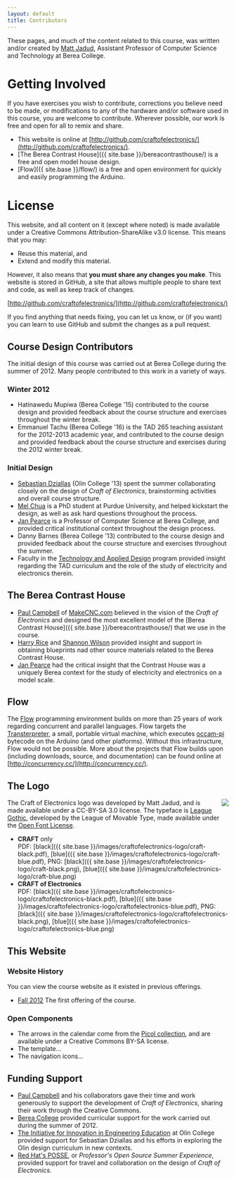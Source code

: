 ```yaml
---
layout: default
title: Contributors
---
```


These pages, and much of the content related to this course, was written and/or
created by [Matt Jadud](http://jadud.com/), Assistant Professor of Computer
Science and Technology at Berea College.

# Getting Involved

If you have exercises you wish to contribute, corrections you believe need to be made, or modifications to any of the hardware and/or software used in this course, you are welcome to contribute. Wherever possible, our work is free and open for all to remix and share.

* This website is online at [http://github.com/craftofelectronics/](http://github.com/craftofelectronics/).
* [The Berea Contrast House]({{ site.base }}/bereacontrasthouse/) is a free and open model house design. 
* [Flow]({{ site.base }}/flow/) is a free and open environment for quickly and easily programming the Arduino.

# License

This website, and all content on it (except where noted) is made available under a Creative Commons Attribution-ShareAlike v3.0 license. This means that you may:

* Reuse this material, and 
* Extend and modify this material.

However, it also means that **you must share any changes you make**. This website is stored in GitHub, a site that allows multiple people to share text and code, as well as keep track of changes.

[http://github.com/craftofelectronics/](http://github.com/craftofelectronics/)

If you find anything that needs fixing, you can let us know, or (if you want) you can learn to use GitHub and submit the changes as a pull request.

## Course Design Contributors

The initial design of this course was carried out at Berea College during the summer of 2012. Many people contributed to this work in a variety of ways.

### Winter 2012
* Hatinawedu Mupiwa (Berea College '15) contributed to the course design and provided feedback about the course structure and exercises throughout the winter break.
* Emmanuel Tachu (Berea College '16) is the TAD 265 teaching assistant for the 2012-2013 academic year, and contributed to the course design and provided feedback about the course structure and exercises during the 2012 winter break.

### Initial Design
* [Sebastian Dziallas](http://blog.sdziallas.com/) (Olin College '13) spent the summer collaborating closely on the design of *Craft of Electronics*, brainstorming activities and overall course structure.
* [Mel Chua](http://melchua.com/) is a PhD student at Purdue University, and helped kickstart the design, as well as ask hard questions throughout the process.
* [Jan Pearce](http://faculty.berea.edu/pearcej/) is a Professor of Computer Science at Berea College, and provided critical institutional context throughout the design process.
* Danny Barnes (Berea College '13) contributed to the course design and provided feedback about the course structure and exercises throughout the summer.
* Faculty in the [Technology and Applied Design](http://www.berea.edu/tia/) program provided insight regarding the TAD curriculum and the role of the study of electricity and electronics therein.

## The Berea Contrast House

* [Paul Campbell](http://makecnc.com/) of [MakeCNC.com](http://MakeCNC.com/) believed in the vision of the *Craft of Electronics* and designed the most excellent model of the [Berea Contrast House]({{ site.base }}/bereacontrasthouse/) that we use in the course.
* [Harry Rice](http://www.berea.edu/hutchinslibrary/people/harryrice.asp) and [Shannon Wilson](http://www.berea.edu/hutchinslibrary/people/shannonwilson.asp) provided insight and support in obtaining blueprints nad other source materials related to the Berea Contrast House.
* [Jan Pearce](http://faculty.berea.edu/pearcej/) had the critical insight that the Contrast House was a uniquely Berea context for the study of electricity and electronics on a model scale.

## Flow

The [Flow](http://github.com/craftofelectronics/flow/) programming environment builds on more than 25 years of work regarding concurrent and parallel languages. Flow targets the [Transterpreter](http://transterpreter.org/), a small, portable virtual machine, which executes [occam-pi](http://occam-pi.org/) bytecode on the Arduino (and other platforms). Without this infrastructure, Flow would not be possible. More about the projects that Flow builds upon (including downloads, source, and documentation) can be found online at [http://concurrency.cc/](http://concurrency.cc/).

## The Logo
  <img src="{{ site.base }}/images/craftofelectronics-logo/craftofelectronics-blue.png" align="right" style="padding-left: 10px;" />

The Craft of Electronics logo was developed by Matt Jadud, and is made available under a CC-BY-SA 3.0 license. The typeface is [League Gothic](http://www.theleagueofmoveabletype.com/league-gothic), developed by the League of Movable Type, made available under the [Open Font License](http://scripts.sil.org/cms/scripts/page.php?site_id=nrsi&id=OFL).

* **CRAFT** only <br/> 
PDF: [black]({{ site.base }}/images/craftofelectronics-logo/craft-black.pdf), 
[blue]({{ site.base }}/images/craftofelectronics-logo/craft-blue.pdf),
 PNG: 
[black]({{ site.base }}/images/craftofelectronics-logo/craft-black.png), 
[blue]({{ site.base }}/images/craftofelectronics-logo/craft-blue.png)
* **CRAFT of Electronics** <br/>
PDF: [black]({{ site.base }}/images/craftofelectronics-logo/craftofelectronics-black.pdf), 
[blue]({{ site.base }}/images/craftofelectronics-logo/craftofelectronics-blue.pdf),
 PNG: 
[black]({{ site.base }}/images/craftofelectronics-logo/craftofelectronics-black.png), 
[blue]({{ site.base }}/images/craftofelectronics-logo/craftofelectronics-blue.png)

## This Website

### Website History
You can view the course website as it existed in previous offerings.

* [Fall 2012]({{site.base}}/fall-2012/) The first offering of the course.

### Open Components
* The arrows in the calendar come from the [Picol collection](http://picol.org/icon_library.php), and are available under a Creative Commons BY-SA license.
* The template...
* The navigation icons...

## Funding Support

* [Paul Campbell](http://makecnc.com/) and his collaborators gave their time and work generously to support the development of *Craft of Electronics*, sharing their work through the Creative Commons.
* [Berea College](http://berea.edu/) provided curricular support for the work carried out during the summer of 2012.
* [The Initiative for Innovation in Engineering Education](http://i2e2.olin.edu/) at Olin College provided support for Sebastian Dziallas and his efforts in exploring the Olin design curriculum in new contexts.
* [Red Hat's POSSE](http://www.redhat.com/posse/), or *Professor's Open Source Summer Experience*, provided support for travel and collaboration on the design of *Craft of Electronics*.
